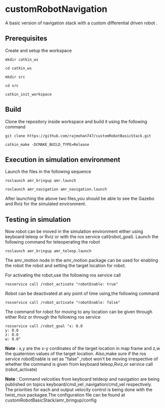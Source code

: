 # customRobotNavigation
A basic version of navigation stack with a custom differential driven robot .

## Prerequisites

Create and setup the workspace 


```
mkdir catkin_ws

cd catkin_ws

mkdir src

cd src

catkin_init_workspace
```

## Build

Clone the repository inside workspace and build it using the following command

```
git clone https://github.com/rajmohan747/customRobotBasicStack.git

catkin_make -DCMAKE_BUILD_TYPE=Release
```

## Execution in simulation environment

Launch the files in the following sequence

```
roslaunch amr_bringup amr.launch

roslaunch amr_navigation amr_navigation.launch
```

After launching the above two files,you should be able to see the Gazebo and Rviz for the simulated environment.


## Testing in simulation

Now robot can be moved in the simulation environment either using keyboard teleop or Rviz or with the ros service call(robot_goal).
Launch the following command for teleoperating the robot 

```
roslaunch amr_bringup amr_teleop.launch 
```

The amr_motion node in the amr_motion package can be used for enabling the robot the robot and setting the target location for robot.

For activating the robot,use the following ros service call 

```
rosservice call /robot_activate "robotEnable: true" 
```


Robot can be deactivated at any point of time using,the following command

```
rosservice call /robot_activate "robotEnable: false" 
```

The command for robot for moving to any location can be given through either Rviz or through the following ros service

```
rosservice call /robot_goal "x: 0.0
y: 0.0
z: 0.0
w: 0.0" 

```

**Note** :  x,y are the x-y cordinates of the target location in map frame and z,w the quaternion values of the target location.
     Also,make sure if the ros service robotEnable is set as "false" ,robot won't be moving irrespective of whether the 
     command is given from keyboard teleop,Rviz,or  service call (robot_activate)


**Note** : Command velcoities from keyboard teldeop and navigation are being published on topics keyboard/cmd_vel ,navigation/cmd_vel respectively.
  The priorities for each and output velocity control is being done with the twist_mux packagee.The configuration file can be found at customRobotBasicStack/amr_bringup/config

